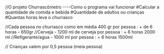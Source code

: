 //O projeto Churrascômetro
----Como o programa vai funcionar
#Calcular a quantidade de comida e bebida
#Quantidade de adultos ou crianças
#Quantas horas leva o churrasco


//Cada pessoa no churrasco como em média 400 gr por pessoa 
: + de 6 horas - 650gr
//Cerveja - 1200 ml de cerveja por pessoa
: + 6 horas 2000 ml
//Refigerante/agua - 1000 ml por pessoa
: + 6 horas 1500ml

// Crianças valem por 0,5 pessoa (meia pessoa)
